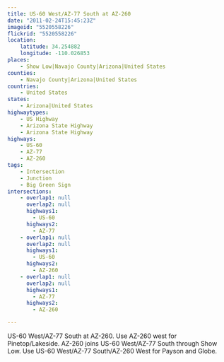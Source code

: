 ```yaml
---
title: US-60 West/AZ-77 South at AZ-260
date: "2011-02-24T15:45:23Z"
imageid: "5520558226"
flickrid: "5520558226"
location:
    latitude: 34.254882
    longitude: -110.026853
places:
    - Show Low|Navajo County|Arizona|United States
counties:
    - Navajo County|Arizona|United States
countries:
    - United States
states:
    - Arizona|United States
highwaytypes:
    - US Highway
    - Arizona State Highway
    - Arizona State Highway
highways:
    - US-60
    - AZ-77
    - AZ-260
tags:
    - Intersection
    - Junction
    - Big Green Sign
intersections:
    - overlap1: null
      overlap2: null
      highways1:
        - US-60
      highways2:
        - AZ-77
    - overlap1: null
      overlap2: null
      highways1:
        - US-60
      highways2:
        - AZ-260
    - overlap1: null
      overlap2: null
      highways1:
        - AZ-77
      highways2:
        - AZ-260

---
```

US-60 West/AZ-77 South at AZ-260.  Use AZ-260 west for Pinetop/Lakeside.  AZ-260 joins US-60 West/AZ-77 South through Show Low.  Use US-60 West/AZ-77 South/AZ-260 West for Payson and Globe.